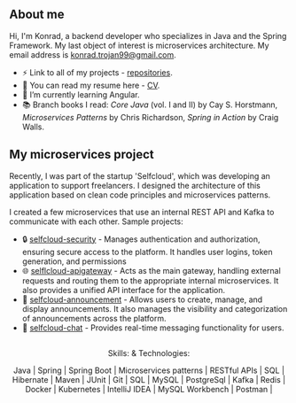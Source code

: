## About me

Hi,
I'm Konrad, a backend developer who specializes in Java and the Spring Framework. My last object of interest is microservices architecture. My email address is konrad.trojan99@gmail.com.

* ⚡ Link to all of my projects - [repositories](https://github.com/KonradTrojan?tab=repositories).
* 💼 You can read my resume here - [CV](https://github.com/KonradTrojan/KonradTrojan/blob/main/Konrad%20Trojan%20CV.pdf).
* 🌱 I’m currently learning Angular.
* 📚 Branch books I read: *Core Java* (vol. I and II) by Cay S. Horstmann, *Microservices Patterns* by Chris Richardson, *Spring in Action* by Craig Walls.

## My microservices project 

Recently, I was part of the startup 'Selfcloud', which was developing an application to support freelancers. I designed the architecture of this application based on clean code principles and microservices patterns.

I created a few microservices that use an internal REST API and Kafka to communicate with each other. Sample projects:

- 🔒 [selfcloud-security](https://github.com/selfcloud-labs/selfcloud-security/tree/dev) - Manages authentication and authorization, ensuring secure access to the platform. It handles user logins, token generation, and permissions
- 🌐 [selflcloud-apigateway](https://github.com/selfcloud-labs/selfcloud-apigateway/tree/dev) - Acts as the main gateway, handling external requests and routing them to the appropriate internal microservices. It also provides a unified API interface for the application.
- 📝 [selfcloud-announcement](https://github.com/selfcloud-labs/selfcloud-announcement/tree/dev) - Allows users to create, manage, and display announcements. It also manages the visibility and categorization of announcements across the platform.
- 💬 [selfcloud-chat](https://github.com/selfcloud-labs/selfcloud-chat/tree/main) - Provides real-time messaging functionality for users.

##
<div align="center">
Skills: & Technologies:
  
Java | Spring | Spring Boot | Microservices patterns | RESTful APIs | SQL | Hibernate | Maven | JUnit | Git | SQL | MySQL | PostgreSql | Kafka | Redis | Docker | Kubernetes | IntelliJ IDEA | MySQL Workbench | Postman | 
</div>
